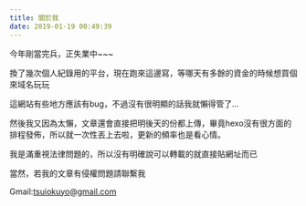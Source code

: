 ```yaml
---
title: 關於我
date: 2019-01-19 00:49:39
---
```


今年剛當完兵，正失業中~~~

換了幾次個人紀錄用的平台，現在跑來這邊寫，等哪天有多餘的資金的時候想買個來域名玩玩

這網站有些地方應該有bug，不過沒有很明顯的話我就懶得管了...

然後我又因為太懶，文章還會直接把明後天的份都上傳，畢竟hexo沒有很方面的排程發佈，所以就一次性丟上去啦，更新的頻率也是看心情。



我是滿重視法律問題的，所以沒有明確說可以轉載的就直接貼網址而已

當然，若我的文章有侵權問題請聯繫我

Gmail:tsuiokuyo@gmail.com